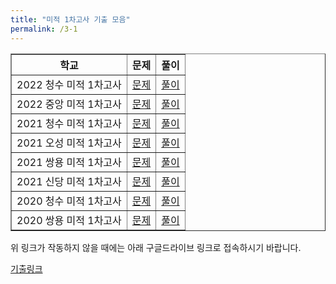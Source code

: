 ```yaml
---
title: "미적 1차고사 기출 모음"
permalink: /3-1
---
```

<table border="1">
<th>학교</th> <th>문제</th> <th>풀이</th> 
  <tr>
	<td>2022 청수 미적 1차고사</td>
    <td><a href="/pdf/test3rd/2022 청수 미적 1차고사.pdf">문제</a></td>
    <td><a href="/pdf/test3rd/%5B풀이%5D 2022 청수 미적 1차고사.pdf">풀이</a></td>
  </tr>
    <tr>
	<td>2022 중앙 미적 1차고사</td>
    <td><a href="/pdf/test3rd/2022 중앙 미적 1차고사.pdf">문제</a></td>
    <td><a href="/pdf/test3rd/%5B풀이%5D 2022 중앙 미적 1차고사.pdf">풀이</a></td>
  </tr>
  <tr>
	<td>2021 청수 미적 1차고사</td>
    <td><a href="/pdf/test3rd/2021 청수 미적 1차고사.pdf">문제</a></td>
    <td><a href="/pdf/test3rd/%5B풀이%5D 2021 청수 미적 1차고사.pdf">풀이</a></td>
  </tr>
    <tr>
	<td>2021 오성 미적 1차고사</td>
    <td><a href="/pdf/test3rd/2021 오성 미적 1차고사.pdf">문제</a></td>
    <td><a href="/pdf/test3rd/%5B풀이%5D 2021 오성 미적 1차고사.pdf">풀이</a></td>
  </tr>
    <tr>
	<td>2021 쌍용 미적 1차고사</td>
    <td><a href="/pdf/test3rd/2021 쌍용 미적 1차고사.pdf">문제</a></td>
    <td><a href="/pdf/test3rd/%5B풀이%5D 2021 쌍용 미적 1차고사.pdf">풀이</a></td>
  </tr>
    <tr>
	<td>2021 신당 미적 1차고사</td>
    <td><a href="/pdf/test3rd/2021 신당 미적 1차고사.pdf">문제</a></td>
    <td><a href="/pdf/test3rd/%5B풀이%5D 2021 신당 미적 1차고사.pdf">풀이</a></td>
  </tr>
      <tr>
	<td>2020 청수 미적 1차고사</td>
    <td><a href="/pdf/test3rd/2020 청수 미적 1차고사.pdf">문제</a></td>
    <td><a href="/pdf/test3rd/%5B풀이%5D 2020 청수 미적 1차고사.pdf">풀이</a></td>
  </tr>
    <tr>
	<td>2020 쌍용 미적 1차고사</td>
    <td><a href="/pdf/test3rd/2020 쌍용 미적 1차고사.pdf">문제</a></td>
    <td><a href="/pdf/test3rd/%5B풀이%5D 2020 쌍용 미적 1차고사.pdf">풀이</a></td>
  </tr>
   </table>

위 링크가 작동하지 않을 때에는 아래 구글드라이브 링크로 접속하시기 바랍니다.

[기출링크](https://drive.google.com/drive/folders/1UGlk_cz3JxXd47V4J7xAkEuPP_U67GFC?usp=sharing)